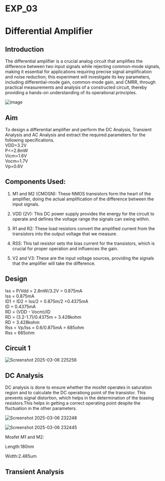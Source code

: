 # EXP_03
# Differential Amplifier

## Introduction
The differential amplifier is a crucial analog circuit that amplifies the difference between two input signals while rejecting common-mode signals, making it essential for applications requiring precise signal amplification and noise reduction; this experiment will investigate its key parameters, including differential-mode gain, common-mode gain, and CMRR, through practical measurements and analysis of a constructed circuit, thereby providing a hands-on understanding of its operational principles.

![image](https://github.com/user-attachments/assets/34ccea41-f74b-49fa-9f6d-67fded2e402e)

## Aim
To design a differential amplifier and perform the DC Analysis, Transient Analysis and AC Analysis and extract the required parameters for the following specifications.<br>
VDD=3.2V<br>
P<=2.8mW<br>
Vicm=1.6V<br>
Vocm=1.7V<br>
Vp=0.6V<br>

## Components Used:
1. M1 and M2 (CMOSN): These NMOS transistors form the heart of the amplifier, doing the actual amplification of the difference between the input signals.

2. VDD (2V): This DC power supply provides the energy for the circuit to operate and defines the voltage range the signals can swing within.

3. R1 and R2: These load resistors convert the amplified current from the transistors into the output voltage that we measure.

4. RSS: This tail resistor sets the bias current for the transistors, which is crucial for proper operation and influences the gain.

5. V2 and V3: These are the input voltage sources, providing the signals that the amplifier will take the difference.


## Design 
Iss = P/Vdd = 2.8mW/3.2V = 0.875mA<br>
Iss = 0.875mA<br>
ID1 = ID2 = Iss/2 = 0.875m/2 =0.4375mA<br> 
ID = 0.4375mA <br>
RD = (VDD - Vocm)/ID<br> 
RD = (3.2-1.7)/0.4375m = 3.428kohm<br> 
RD = 3.428kohm<br>
Rss = Vp/Iss = 0.6/0.875mA = 685ohm<br>
Rss = 685ohm<br>

## Circuit 1 
![Screenshot 2025-03-06 225256](https://github.com/user-attachments/assets/63cf6c3f-db15-4f98-a229-b743036812e1)

## DC Analysis 
DC analysis is done to ensure whether the mosfet operates in saturation region and to 
calculate the DC operationg point of the transistor. This prevents signal distortion, which 
helps in the determination of the biasing resistors.This helps in getting a correct operating 
point despite the fluctuation in the other parameters. 

![Screenshot 2025-03-06 232248](https://github.com/user-attachments/assets/4384872a-e237-474d-856e-e404c09b15ce)

![Screenshot 2025-03-06 232445](https://github.com/user-attachments/assets/1579cd39-4432-4849-aaee-8d8b32b7985a)


Mosfet M1 and M2:<br> 

Length:180nm<br> 

Width:2.485um<br> 

## Transient Analysis




